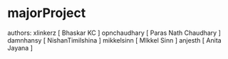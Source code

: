 majorProject
============

authors:
xlinkerz  [ Bhaskar KC ]
opnchaudhary [ Paras Nath  Chaudhary ]
damnhansy [ NishanTimilshina  ]
mikkelsinn	[  MIkkel Sinn ]
anjesth [ Anita Jayana ]
